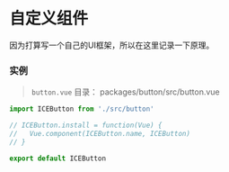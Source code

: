 # 自定义组件

因为打算写一个自己的UI框架，所以在这里记录一下原理。

### 实例

> `button.vue` 目录： packages/button/src/button.vue

```js
import ICEButton from './src/button'

// ICEButton.install = function(Vue) {
//   Vue.component(ICEButton.name, ICEButton)
// }

export default ICEButton


```